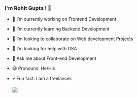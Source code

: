 ### I'm Rohit Gupta ! 👋
- 🔭 I’m currently working on Frontend Development
- 🌱 I’m currently learning Backend Development
- 👯 I’m looking to collaborate on Web development Projects
- 🤔 I’m looking for help with DSA
- 💬 Ask me about Front-end Development
- 😄 Pronouns: He/His
- ⚡ Fun fact: I am a freelancer.

  <img src="https://github-readme-stats.vercel.app/api?username=Rohit171020&&show_icons=true&title_color=ffffff&icon_color=bb2acf&text_color=daf7dc&bg_color=151515">


